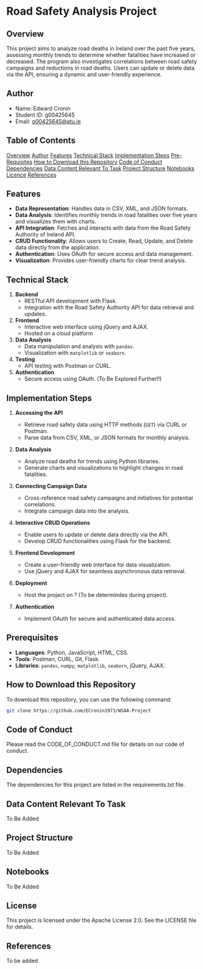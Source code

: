 # Road Safety Analysis Project

## Overview

This project aims to analyze road deaths in Ireland over the past five years, assessing monthly trends to determine whether fatalities have increased or decreased. The program also investigates correlations between road safety campaigns and reductions in road deaths. Users can update or delete data via the API, ensuring a dynamic and user-friendly experience.

## Author

- Name: Edward Cronin
- Student ID: g00425645
- Email: g00425645@atu.ie

## Table of Contents

[Overview](#overview)
[Author](#author)
[Features](#features)
[Technical Stack](#technical-stack)
[Implementation Steps](#implementation-steps)
[Pre-Requisites](#prerequisites)
[How to Download this Repository](#how-to-download-this-repository)
[Code of Conduct](#code-of-conduct)
[Dependencies](#dependencies)
[Data Content Relevant To Task](#data-content-relevant-to-task)
[Project Structure](#project-structure)
[Notebooks](#notebooks)
[Licence](#license)
[References](#references)

## Features

- **Data Representation**: Handles data in CSV, XML, and JSON formats.
- **Data Analysis**: Identifies monthly trends in road fatalities over five years and visualizes them with charts.
- **API Integration**: Fetches and interacts with data from the Road Safety Authority of Ireland API.
- **CRUD Functionality**: Allows users to Create, Read, Update, and Delete data directly from the application.
- **Authentication**: Uses OAuth for secure access and data management.
- **Visualization**: Provides user-friendly charts for clear trend analysis.

## Technical Stack

1. **Backend**
   - RESTful API development with Flask.
   - Integration with the Road Safety Authority API for data retrieval and updates.
2. **Frontend**
   - Interactive web interface using jQuery and AJAX.
   - Hosted on a cloud platform
3. **Data Analysis**
   - Data manipulation and analysis with `pandas`.
   - Visualization with `matplotlib` or `seaborn`.
4. **Testing**
   - API testing with Postman or CURL.
5. **Authentication**
   - Secure access using OAuth. (To Be Explored Further!!)

## Implementation Steps

1. **Accessing the API**
   - Retrieve road safety data using HTTP methods (`GET`) via CURL or Postman.
   - Parse data from CSV, XML, or JSON formats for monthly analysis.

2. **Data Analysis**
   - Analyze road deaths for trends using Python libraries.
   - Generate charts and visualizations to highlight changes in road fatalities.

3. **Connecting Campaign Data**
   - Cross-reference road safety campaigns and initiatives for potential correlations.
   - Integrate campaign data into the analysis.

4. **Interactive CRUD Operations**
   - Enable users to update or delete data directly via the API.
   - Develop CRUD functionalities using Flask for the backend.

5. **Frontend Development**
   - Create a user-friendly web interface for data visualization.
   - Use jQuery and AJAX for seamless asynchronous data retrieval.

6. **Deployment**
   - Host the project on ? (To be determindes during project).

7. **Authentication**
   - Implement OAuth for secure and authenticated data access.

## Prerequisites

- **Languages**: Python, JavaScript, HTML, CSS.
- **Tools**: Postman, CURL, Git, Flask.
- **Libraries**: `pandas`, `numpy`, `matplotlib`, `seaborn`, jQuery, AJAX.

## How to Download this Repository

To download this repository, you can use the following command:

```bash
git clone https://github.com/ECronin1973/WSAA-Project
```

## Code of Conduct

Please read the CODE_OF_CONDUCT.md file for details on our code of conduct.

## Dependencies

The dependencies for this project are listed in the requirements.txt file.

## Data Content Relevant To Task

To Be Added

## Project Structure

To Be Added

## Notebooks

To Be Added

## License

This project is licensed under the Apache License 2.0. See the LICENSE file for details.



## References

To be added
